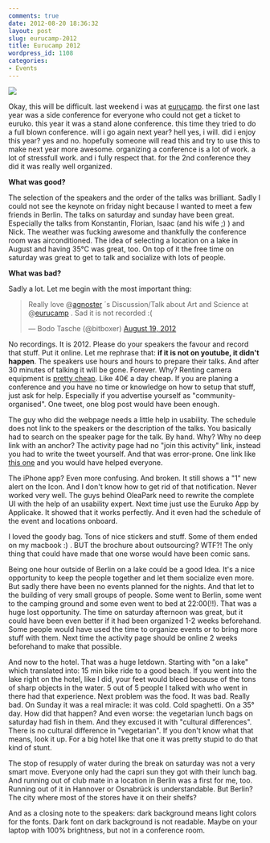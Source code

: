 ```yaml
---
comments: true
date: 2012-08-20 18:36:32
layout: post
slug: eurucamp-2012
title: Eurucamp 2012
wordpress_id: 1108
categories:
- Events
---
```


[![](http://bitboxer.de/wp-content/uploads/eurucamp-2012.png)](http://2012.eurucamp.org/)

Okay, this will be difficult. last weekend i was at
[eurucamp](http://2012.eurucamp.org/). the first one last year was a side
conference for everyone who could not get a ticket to euruko. this year it was
a stand alone conference. this time they tried to do a full blown conference.
will i go again next year? hell yes, i will. did i enjoy this year? yes and no.
hopefully someone will read this and try to use this to make next year more
awesome. organizing a conference is a lot of work. a lot of stressfull work.
and i fully respect that. for the 2nd conference they did it was really well
organized.

<!-- more -->

**What was good?**

The selection of the speakers and the order of the talks was brilliant. Sadly I
could not see the keynote on friday night because I wanted to meet a few
friends in Berlin. The talks on saturday and sunday have been great. Especially
the talks from Konstantin, Florian, Isaac (and his wife ;) ) and Nick. The
weather was fucking awesome and thankfully the conference room was
airconditioned. The idea of selecting a location on a lake in August and having
35°C was great, too. On top of it the free time on saturday was great to get to
talk and socialize with lots of people.

**What was bad?**

Sadly a lot. Let me begin with the most important thing:

<blockquote class="twitter-tweet"><p>Really love @<a href="https://twitter.com/agnoster">agnoster</a> ´s Discussion/Talk about Art and Science at @<a href="https://twitter.com/eurucamp">eurucamp</a> . Sad it is not recorded :(</p>&mdash; Bodo Tasche (@bitboxer) <a href="https://twitter.com/bitboxer/status/237099015286689792">August 19, 2012</a></blockquote>
<script async src="//platform.twitter.com/widgets.js" charset="utf-8"></script>

No recordings. It is 2012. Please do your speakers the favour and record that
stuff. Put it online. Let me rephrase that: **if it is not on youtube, it
didn't happen**. The speakers use hours and hours to prepare their talks. And
after 30 minutes of talking it will be gone. Forever. Why? Renting camera
equipment is [pretty cheap](http://dv-kameraverleih.de). Like 40€ a day cheap.
If you are planing a conference and you have no time or knowledge on how to
setup that stuff, just ask for help. Especially if you advertise yourself as
"community-organised". One tweet, one blog post would have been enough.

The guy who did the webpage needs a little help in usability. The schedule does
not link to the speakers or the description of the talks. You basically had to
search on the speaker page for the talk. By hand. Why? Why no deep link with an
anchor? The activity page had no "join this activity" link, instead you had to
write the tweet yourself. And that was error-prone. One link like [this one](https://twitter.com/intent/tweet?text=This+is+a+example)
and you would have helped everyone.

The iPhone app? Even more confusing. And broken. It still shows a "1" new alert
on the Icon. And I don't know how to get rid of that notification. Never worked
very well. The guys behind OleaPark need to rewrite the complete UI with the
help of an usability expert. Next time just use the Euruko App by Applicake. It
showed that it works perfectly. And it even had the schedule of the event and
locations onboard.

I loved the goody bag. Tons of nice stickers and stuff. Some of them ended on
my macbook :) . BUT the brochure about outsourcing? WTF?! The only thing that
could have made that one worse would have been comic sans.

Being one hour outside of Berlin on a lake could be a good Idea. It's a nice
opportunity to keep the people together and let them socialize even more. But
sadly there have been no events planned for the nights. And that let to the
building of very small groups of people. Some went to Berlin, some went to the
camping ground and some even went to bed at 22:00(!!). That was a huge lost
opportunity. The time on saturday afternoon was great, but it could have been
even better if it had been organized 1-2 weeks beforehand. Some people would
have used the time to organize events or to bring more stuff with them. Next
time the activity page should be online 2 weeks beforehand to make that
possible.

And now to the hotel. That was a huge letdown. Starting with "on a lake" which
translated into: 15 min bike ride to a good beach. If you went into the lake
right on the hotel, like I did, your feet would bleed because of the tons of
sharp objects in the water. 5 out of 5 people I talked with who went in there
had that experience. Next problem was the food. It was bad. Really bad. On
Sunday it was a real miracle: it was cold. Cold spaghetti. On a 35° day. How
did that happen? And even worse: the vegetarian lunch bags on saturday had fish
in them. And they excused it with "cultural differences". There is no cultural
difference in "vegetarian". If you don't know what that means, look it up. For
a big hotel like that one it was pretty stupid to do that kind of stunt.

The stop of resupply of water during the break on saturday was not a very smart
move. Everyone only had the capri sun they got with their lunch bag. And
running out of club mate in a location in Berlin was a first for me, too.
Running out of it in Hannover or Osnabrück is understandable. But Berlin? The
city where most of the stores have it on their shelfs?

And as a closing note to the speakers: dark background means light colors for
the fonts. Dark font on dark background is not readable. Maybe on your laptop
with 100% brightness, but not in a conference room.
